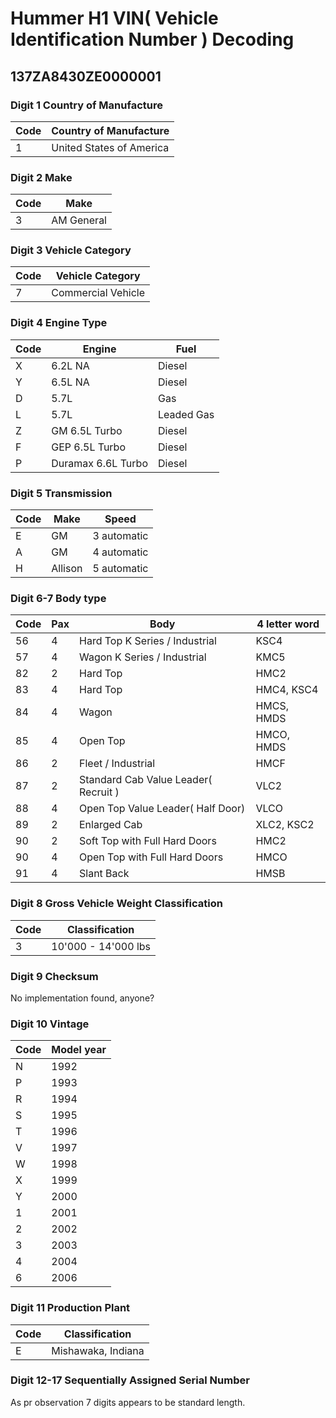 # Hummer H1 VIN( Vehicle Identification Number ) Decoding

## 137ZA8430ZE0000001

### Digit 1 Country of Manufacture
| Code        | Country of Manufacture |
| ----------- | ----------- |
| 1 | United States of America |

### Digit 2 Make
| Code        | Make        |
| ----------- | ----------- |
| 3 | AM General |

### Digit 3 Vehicle Category
| Code        | Vehicle Category        |
| ----------- | ----------- |
| 7 | Commercial Vehicle |

### Digit 4 Engine Type

| Code        | Engine      | Fuel        |
| ----------- | ----------- | ----------- |
| X | 6.2L NA | Diesel |
| Y | 6.5L NA | Diesel |
| D | 5.7L | Gas |
| L | 5.7L | Leaded Gas |
| Z | GM 6.5L Turbo | Diesel |
| F | GEP 6.5L Turbo | Diesel |
| P | Duramax 6.6L Turbo | Diesel |

### Digit 5 Transmission

| Code        | Make      | Speed        |
| ----------- | ----------- | ----------- |
| E | GM | 3 automatic |
| A | GM | 4 automatic |
| H | Allison | 5 automatic |

### Digit 6-7 Body type
| Code        | Pax      | Body        | 4 letter word |
| ----------- | ----------- | ----------- | ----------- |
| 56 | 4 | Hard Top K Series / Industrial | KSC4 |
| 57 | 4 | Wagon K Series / Industrial | KMC5 |
| 82 | 2 | Hard Top | HMC2 |
| 83 | 4 | Hard Top | HMC4, KSC4 |
| 84 | 4 | Wagon | HMCS, HMDS |
| 85 | 4 | Open Top | HMCO, HMDS |
| 86 | 2 | Fleet / Industrial | HMCF |
| 87 | 2 | Standard Cab Value Leader( Recruit ) | VLC2 |
| 88 | 4 | Open Top Value Leader( Half Door) | VLCO |
| 89 | 2 | Enlarged Cab | XLC2, KSC2 |
| 90 | 2 | Soft Top with Full Hard Doors | HMC2 |
| 90 | 4 | Open Top with Full Hard Doors | HMCO |
| 91 | 4 | Slant Back | HMSB |

### Digit 8 Gross Vehicle Weight Classification
| Code        | Classification      |
| ----------- | ----------- |
| 3 | 10'000 - 14'000 lbs |

### Digit 9 Checksum
No implementation found, anyone?

### Digit 10 Vintage
| Code        | Model year      |
| ----------- | ----------- |
| N | 1992 |
| P | 1993 |
| R | 1994 |
| S | 1995 |
| T | 1996 |
| V | 1997 |
| W | 1998 |
| X | 1999 |
| Y | 2000 |
| 1 | 2001 |
| 2 | 2002 |
| 3 | 2003 |
| 4 | 2004 |
| 6 | 2006 |

### Digit 11 Production Plant
| Code        | Classification      |
| ----------- | ----------- |
| E | Mishawaka, Indiana |

### Digit 12-17 Sequentially Assigned Serial Number
As pr observation 7 digits appears to be standard length.

